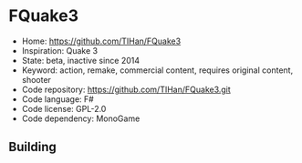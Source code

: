 # FQuake3

- Home: https://github.com/TIHan/FQuake3
- Inspiration: Quake 3
- State: beta, inactive since 2014
- Keyword: action, remake, commercial content, requires original content, shooter
- Code repository: https://github.com/TIHan/FQuake3.git
- Code language: F#
- Code license: GPL-2.0
- Code dependency: MonoGame

## Building
